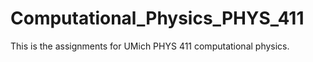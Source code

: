 # Computational_Physics_PHYS_411
This is the assignments for UMich PHYS 411 computational physics. 
